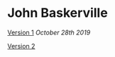 # John Baskerville

[Version 1](https://holly-haughian1999.github.io/john_baskerville/baskerville.html)
*October 28th 2019*

[Version 2]((https://holly-haughian1999.github.io/john_baskerville/baskerville2.html))
